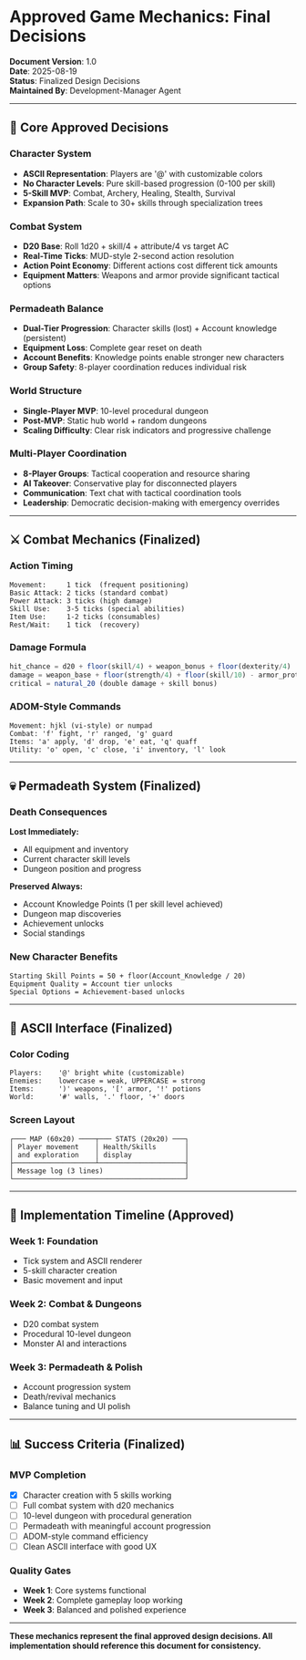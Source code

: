 # Approved Game Mechanics: Final Decisions

**Document Version**: 1.0  
**Date**: 2025-08-19  
**Status**: Finalized Design Decisions  
**Maintained By**: Development-Manager Agent

---

## 🎯 Core Approved Decisions

### Character System
- **ASCII Representation**: Players are '@' with customizable colors
- **No Character Levels**: Pure skill-based progression (0-100 per skill)
- **5-Skill MVP**: Combat, Archery, Healing, Stealth, Survival
- **Expansion Path**: Scale to 30+ skills through specialization trees

### Combat System
- **D20 Base**: Roll 1d20 + skill/4 + attribute/4 vs target AC
- **Real-Time Ticks**: MUD-style 2-second action resolution
- **Action Point Economy**: Different actions cost different tick amounts
- **Equipment Matters**: Weapons and armor provide significant tactical options

### Permadeath Balance
- **Dual-Tier Progression**: Character skills (lost) + Account knowledge (persistent)
- **Equipment Loss**: Complete gear reset on death
- **Account Benefits**: Knowledge points enable stronger new characters
- **Group Safety**: 8-player coordination reduces individual risk

### World Structure
- **Single-Player MVP**: 10-level procedural dungeon
- **Post-MVP**: Static hub world + random dungeons
- **Scaling Difficulty**: Clear risk indicators and progressive challenge

### Multi-Player Coordination
- **8-Player Groups**: Tactical cooperation and resource sharing
- **AI Takeover**: Conservative play for disconnected players
- **Communication**: Text chat with tactical coordination tools
- **Leadership**: Democratic decision-making with emergency overrides

---

## ⚔️ Combat Mechanics (Finalized)

### Action Timing
```
Movement:     1 tick  (frequent positioning)
Basic Attack: 2 ticks (standard combat)
Power Attack: 3 ticks (high damage)
Skill Use:    3-5 ticks (special abilities)
Item Use:     1-2 ticks (consumables)
Rest/Wait:    1 tick  (recovery)
```

### Damage Formula
```typescript
hit_chance = d20 + floor(skill/4) + weapon_bonus + floor(dexterity/4)
damage = weapon_base + floor(strength/4) + floor(skill/10) - armor_protection
critical = natural_20 (double damage + skill bonus)
```

### ADOM-Style Commands
```
Movement: hjkl (vi-style) or numpad
Combat: 'f' fight, 'r' ranged, 'g' guard
Items: 'a' apply, 'd' drop, 'e' eat, 'q' quaff
Utility: 'o' open, 'c' close, 'i' inventory, 'l' look
```

---

## 💀 Permadeath System (Finalized)

### Death Consequences
**Lost Immediately:**
- All equipment and inventory
- Current character skill levels
- Dungeon position and progress

**Preserved Always:**
- Account Knowledge Points (1 per skill level achieved)
- Dungeon map discoveries
- Achievement unlocks
- Social standings

### New Character Benefits
```
Starting Skill Points = 50 + floor(Account_Knowledge / 20)
Equipment Quality = Account tier unlocks
Special Options = Achievement-based unlocks
```

---

## 🎨 ASCII Interface (Finalized)

### Color Coding
```
Players:    '@' bright white (customizable)
Enemies:    lowercase = weak, UPPERCASE = strong
Items:      ')' weapons, '[' armor, '!' potions
World:      '#' walls, '.' floor, '+' doors
```

### Screen Layout
```
┌─── MAP (60x20) ────┬─── STATS (20x20) ───┐
│ Player movement    │ Health/Skills       │
│ and exploration    │ display             │
├────────────────────┴─────────────────────┤
│ Message log (3 lines)                    │
└──────────────────────────────────────────┘
```

---

## 🚀 Implementation Timeline (Approved)

### Week 1: Foundation
- Tick system and ASCII renderer
- 5-skill character creation
- Basic movement and input

### Week 2: Combat & Dungeons
- D20 combat system
- Procedural 10-level dungeon
- Monster AI and interactions

### Week 3: Permadeath & Polish
- Account progression system
- Death/revival mechanics
- Balance tuning and UI polish

---

## 📊 Success Criteria (Finalized)

### MVP Completion
- [x] Character creation with 5 skills working
- [ ] Full combat system with d20 mechanics
- [ ] 10-level dungeon with procedural generation
- [ ] Permadeath with meaningful account progression
- [ ] ADOM-style command efficiency
- [ ] Clean ASCII interface with good UX

### Quality Gates
- **Week 1**: Core systems functional
- **Week 2**: Complete gameplay loop working
- **Week 3**: Balanced and polished experience

---

**These mechanics represent the final approved design decisions. All implementation should reference this document for consistency.**
